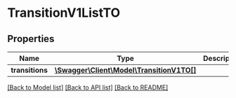 # TransitionV1ListTO

## Properties
Name | Type | Description | Notes
------------ | ------------- | ------------- | -------------
**transitions** | [**\Swagger\Client\Model\TransitionV1TO[]**](TransitionV1TO.md) |  | [optional] 

[[Back to Model list]](../README.md#documentation-for-models) [[Back to API list]](../README.md#documentation-for-api-endpoints) [[Back to README]](../README.md)



